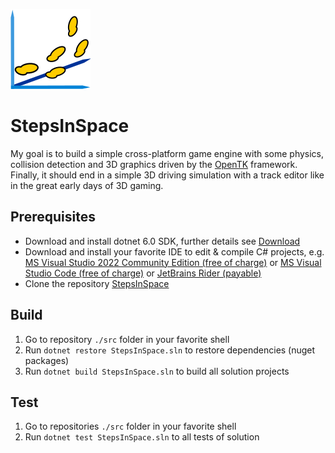 ![StepsInSpace](assets/logo.png) 

# StepsInSpace

My goal is to build a simple cross-platform game engine with some physics, collision detection and 3D graphics driven by the [OpenTK](https://opentk.net/) framework.
Finally, it should end in a simple 3D driving simulation with a track editor like in the great early days of 3D gaming.

## Prerequisites

* Download and install dotnet 6.0 SDK, further details see [Download](https://dotnet.microsoft.com/en-us/download/dotnet/6.0)
* Download and install your favorite IDE to edit & compile C# projects, e.g. [MS Visual Studio 2022 Community Edition (free of charge)](https://visualstudio.microsoft.com/) or [MS Visual Studio Code (free of charge)](https://visualstudio.microsoft.com/) or [JetBrains Rider (payable)](https://www.jetbrains.com/rider/)
* Clone the repository [StepsInSpace](https://github.com/SteffenRossberg/StepsInSpace.git)

## Build

1. Go to repository ```./src``` folder in your favorite shell
2. Run ```dotnet restore StepsInSpace.sln``` to restore dependencies (nuget packages)
3. Run ```dotnet build StepsInSpace.sln``` to build all solution projects

## Test
1. Go to repositories ```./src``` folder in your favorite shell
2. Run ```dotnet test StepsInSpace.sln``` to all tests of solution
